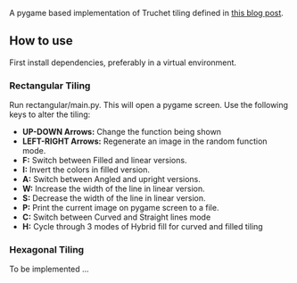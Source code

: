 A pygame based implementation of Truchet tiling defined in [this blog post](https://medium.com/@adbaysal/exploring-truchet-tiles-da61f02981a0).

## How to use
First install dependencies, preferably in a virtual environment.

### Rectangular Tiling
Run rectangular/main.py. This will open a pygame screen. Use the following keys to alter the tiling:

* **UP-DOWN Arrows:** Change the function being shown
* **LEFT-RIGHT Arrows:** Regenerate an image in the random function mode.
* **F:** Switch between Filled and linear versions.
* **I:** Invert the colors in filled version.
* **A:** Switch between Angled and upright versions.
* **W:** Increase the width of the line in linear version.
* **S:** Decrease the width of the line in linear version.
* **P:** Print the current image on pygame screen to a file.
* **C:** Switch between Curved and Straight lines mode
* **H:** Cycle through 3 modes of Hybrid fill for curved and filled tiling

### Hexagonal Tiling
To be implemented ...